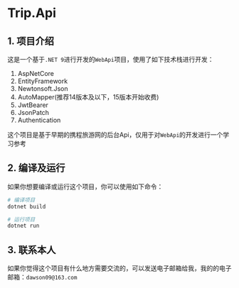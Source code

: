 # Trip.Api

## 1. 项目介绍

这是一个基于`.NET 9`进行开发的`WebApi`项目，使用了如下技术栈进行开发：

1. AspNetCore
2. EntityFramework
3. Newtonsoft.Json
4. AutoMapper(推荐14版本及以下，15版本开始收费)
5. JwtBearer
6. JsonPatch
7. Authentication

这个项目是基于早期的携程旅游网的后台Api，仅用于对`WebApi`的开发进行一个学习参考

## 2. 编译及运行

如果你想要编译或运行这个项目，你可以使用如下命令：

```bash
# 编译项目
dotnet build

# 运行项目
dotnet run
```

## 3. 联系本人

如果你觉得这个项目有什么地方需要交流的，可以发送电子邮箱给我，我的的电子邮箱：`dawson09@163.com`